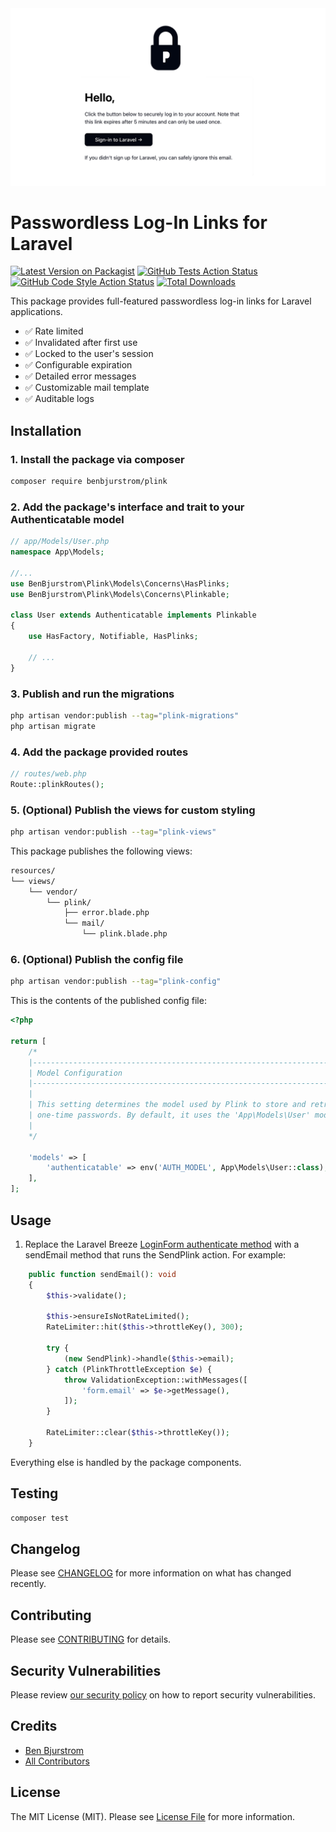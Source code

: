 <div align="center">
    <img src="https://github.com/benbjurstrom/plink/blob/main/art/plink.png?raw=true" alt="Plink Screenshot">
</div>

# Passwordless Log-In Links for Laravel

[![Latest Version on Packagist](https://img.shields.io/packagist/v/benbjurstrom/plink.svg?style=flat-square)](https://packagist.org/packages/benbjurstrom/plink)
[![GitHub Tests Action Status](https://img.shields.io/github/actions/workflow/status/benbjurstrom/plink/run-tests.yml?branch=main&label=tests&style=flat-square)](https://github.com/benbjurstrom/plink/actions?query=workflow%3Arun-tests+branch%3Amain)
[![GitHub Code Style Action Status](https://img.shields.io/github/actions/workflow/status/benbjurstrom/plink/fix-php-code-style-issues.yml?branch=main&label=code%20style&style=flat-square)](https://github.com/benbjurstrom/plink/actions?query=workflow%3A"Fix+PHP+code+style+issues"+branch%3Amain)
[![Total Downloads](https://img.shields.io/packagist/dt/benbjurstrom/plink.svg?style=flat-square)](https://packagist.org/packages/benbjurstrom/plink)

This package provides full-featured passwordless log-in links for Laravel applications.

- ✅ Rate limited
- ✅ Invalidated after first use
- ✅ Locked to the user's session
- ✅ Configurable expiration
- ✅ Detailed error messages
- ✅ Customizable mail template
- ✅ Auditable logs

## Installation

### 1. Install the package via composer

```bash
composer require benbjurstrom/plink
```

### 2. Add the package's interface and trait to your Authenticatable model

```php
// app/Models/User.php
namespace App\Models;

//...
use BenBjurstrom\Plink\Models\Concerns\HasPlinks;
use BenBjurstrom\Plink\Models\Concerns\Plinkable;

class User extends Authenticatable implements Plinkable
{
    use HasFactory, Notifiable, HasPlinks;
    
    // ...
}
```

### 3. Publish and run the migrations

```bash
php artisan vendor:publish --tag="plink-migrations"
php artisan migrate
```

### 4. Add the package provided routes

```php
// routes/web.php
Route::plinkRoutes();
```

### 5. (Optional) Publish the views for custom styling

```bash
php artisan vendor:publish --tag="plink-views"
```

This package publishes the following views:
```bash
resources/
└── views/
    └── vendor/
        └── plink/
            ├── error.blade.php
            └── mail/
                └── plink.blade.php
```

### 6. (Optional) Publish the config file

```bash
php artisan vendor:publish --tag="plink-config"
```

This is the contents of the published config file:

```php
<?php

return [
    /*
    |--------------------------------------------------------------------------
    | Model Configuration
    |--------------------------------------------------------------------------
    |
    | This setting determines the model used by Plink to store and retrieve
    | one-time passwords. By default, it uses the 'App\Models\User' model.
    |
    */

    'models' => [
        'authenticatable' => env('AUTH_MODEL', App\Models\User::class),
    ],
];
```

## Usage

1. Replace the Laravel Breeze [LoginForm authenticate method](https://github.com/laravel/breeze/blob/2.x/stubs/livewire-common/app/Livewire/Forms/LoginForm.php#L29C6-L29C41) with a sendEmail method that runs the SendPlink action. For example:
```php
    public function sendEmail(): void
    {
        $this->validate();

        $this->ensureIsNotRateLimited();
        RateLimiter::hit($this->throttleKey(), 300);

        try {
            (new SendPlink)->handle($this->email);
        } catch (PlinkThrottleException $e) {
            throw ValidationException::withMessages([
                'form.email' => $e->getMessage(),
            ]);
        }

        RateLimiter::clear($this->throttleKey());
    }
````

Everything else is handled by the package components.

## Testing

```bash
composer test
```

## Changelog

Please see [CHANGELOG](CHANGELOG.md) for more information on what has changed recently.

## Contributing

Please see [CONTRIBUTING](CONTRIBUTING.md) for details.

## Security Vulnerabilities

Please review [our security policy](../../security/policy) on how to report security vulnerabilities.

## Credits

- [Ben Bjurstrom](https://github.com/benbjurstrom)
- [All Contributors](../../contributors)

## License

The MIT License (MIT). Please see [License File](LICENSE.md) for more information.
